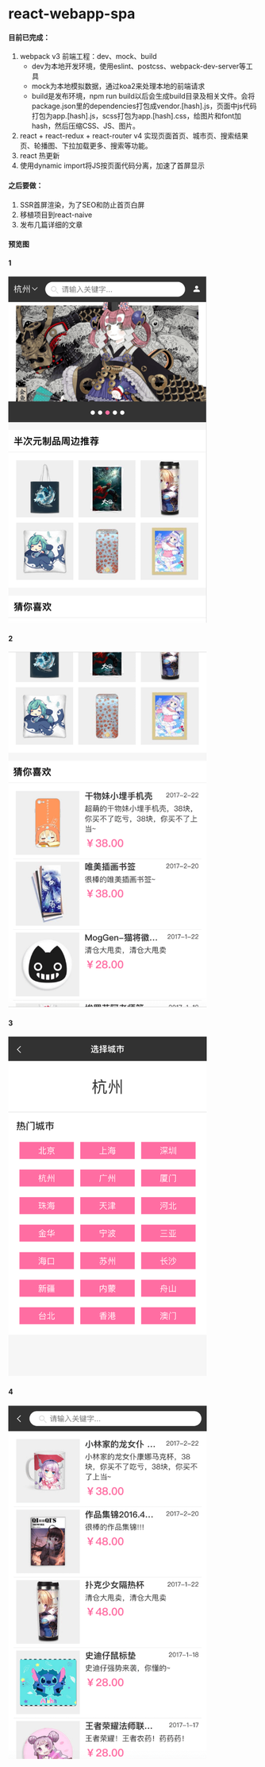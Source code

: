 # react-webapp-spa
#### 目前已完成：
1.  webpack v3 前端工程：dev、mock、build
	- dev为本地开发环境，使用eslint、postcss、webpack-dev-server等工具
	- mock为本地模拟数据，通过koa2来处理本地的前端请求
	- build是发布环境，npm run build以后会生成build目录及相关文件。会将package.json里的dependencies打包成vendor.[hash].js，页面中js代码打包为app.[hash].js，scss打包为app.[hash].css，给图片和font加hash，然后压缩CSS、JS、图片。
1. react + react-redux + react-router v4 实现页面首页、城市页、搜索结果页、轮播图、下拉加载更多、搜索等功能。
1. react 热更新
1. 使用dynamic import将JS按页面代码分离，加速了首屏显示

#### 之后要做：
1. SSR首屏渲染，为了SEO和防止首页白屏
1. 移植项目到react-naive
1. 发布几篇详细的文章

#### 预览图

#### 1
<img src="https://github.com/CodeLittlePrince/ImagesForGithub/blob/master/webpapp-1.png?raw=true" width="400" />

#### 2
<img
src="https://github.com/CodeLittlePrince/ImagesForGithub/blob/master/webapp-2.png?raw=true" width="400" />

#### 3
<img
src="https://github.com/CodeLittlePrince/ImagesForGithub/blob/master/webapp-3.png?raw=true" width="400" />

#### 4
<img
src="https://github.com/CodeLittlePrince/ImagesForGithub/blob/master/webapp-4.png?raw=true" width="400" />
